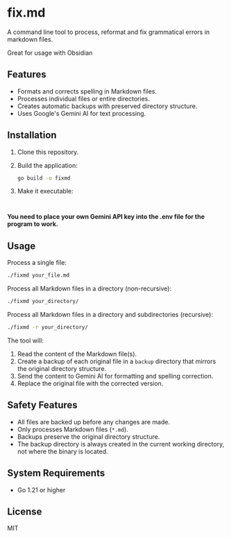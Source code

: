 # fix.md

A command line tool to process, reformat and fix grammatical errors in markdown files.

Great for usage with Obsidian

## Features

- Formats and corrects spelling in Markdown files.
- Processes individual files or entire directories.
- Creates automatic backups with preserved directory structure.
- Uses Google's Gemini AI for text processing.

## Installation

1.  Clone this repository.
2.  Build the application:

    ```bash
    go build -o fixmd
    ```
3.  Make it executable:

    ```bash
    ```

    ```bash
    ```
**You need to place your own Gemini API key into the .env file for the program to work.**


## Usage

Process a single file:

```bash
./fixmd your_file.md
```

Process all Markdown files in a directory (non-recursive):

```bash
./fixmd your_directory/
```

Process all Markdown files in a directory and subdirectories (recursive):

```bash
./fixmd -r your_directory/
```

The tool will:

1.  Read the content of the Markdown file(s).
2.  Create a backup of each original file in a `backup` directory that mirrors the original directory structure.
3.  Send the content to Gemini AI for formatting and spelling correction.
4.  Replace the original file with the corrected version.

## Safety Features

- All files are backed up before any changes are made.
- Only processes Markdown files (`*.md`).
- Backups preserve the original directory structure.
- The backup directory is always created in the current working directory, not where the binary is located.


## System Requirements

- Go 1.21 or higher

## License

MIT
